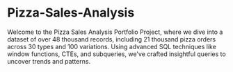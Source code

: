 # Pizza-Sales-Analysis
Welcome to the Pizza Sales Analysis Portfolio Project, where we dive into a dataset of over 48 thousand records, including 21 thousand pizza orders across 30 types and 100 variations. Using advanced SQL techniques like window functions, CTEs, and subqueries, we've crafted insightful queries to uncover trends and patterns.

